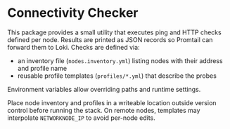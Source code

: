 # Connectivity Checker

This package provides a small utility that executes ping and HTTP checks defined
per node. Results are printed as JSON records so Promtail can forward them to
Loki. Checks are defined via:

- an inventory file (`nodes.inventory.yml`) listing nodes with their address and
  profile name
- reusable profile templates (`profiles/*.yml`) that describe the probes

Environment variables allow overriding paths and runtime settings.

Place node inventory and profiles in a writeable location outside version control
before running the stack. On remote nodes, templates may interpolate
`NETWORKNODE_IP` to avoid per-node edits.

